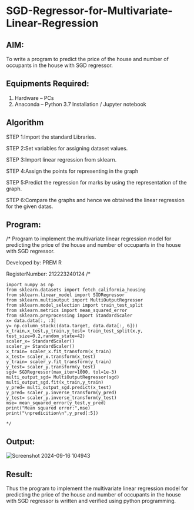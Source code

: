 # SGD-Regressor-for-Multivariate-Linear-Regression

## AIM:
To write a program to predict the price of the house and number of occupants in the house with SGD regressor.

## Equipments Required:
1. Hardware – PCs
2. Anaconda – Python 3.7 Installation / Jupyter notebook

## Algorithm
STEP 1:Import the standard Libraries.

STEP 2:Set variables for assigning dataset values.

STEP 3:Import linear regression from sklearn.

STEP 4:Assign the points for representing in the graph

STEP 5:Predict the regression for marks by using the representation of the graph.

STEP 6:Compare the graphs and hence we obtained the linear regression for the given datas.

## Program:
/*
Program to implement the multivariate linear regression model for predicting the price of the house and number of occupants in the house with SGD regressor.

Developed by: PREM R

RegisterNumber: 212223240124
/*
```
import numpy as np
from sklearn.datasets import fetch_california_housing
from sklearn.linear_model import SGDRegressor
from sklearn.multioutput import MultiOutputRegressor
from sklearn.model_selection import train_test_split
from sklearn.metrics import mean_squared_error
from sklearn.preprocessing import StandardScaler
x= data.data[:, :3]
y= np.column_stack((data.target, data.data[:, 6]))
x_train,x_test,y_train,y_test= train_test_split(x,y, test_size=0.2,random_state=42)
scaler_x= StandardScaler()
scaler_y= StandardScaler()
x_train= scaler_x.fit_transform(x_train)
x_test= scaler_x.transform(x_test)
y_train= scaler_y.fit_transform(y_train)
y_test= scaler_y.transform(y_test)
sgd= SGDRegressor(max_iter=1000, tol=1e-3)
multi_output_sgd= MultiOutputRegressor(sgd)
multi_output_sgd.fit(x_train,y_train)
y_pred= multi_output_sgd.predict(x_test)
y_pred= scaler_y.inverse_transform(y_pred)
y_test= scaler_y.inverse_transform(y_test)
mse= mean_squared_error(y_test,y_pred)
print("Mean squared error:",mse)
print("\npredicition\n",y_pred[:5])
 
*/
```

## Output:

![Screenshot 2024-09-16 104943](https://github.com/user-attachments/assets/71539299-963b-4f23-9432-1a2cd26db6a8)



## Result:
Thus the program to implement the multivariate linear regression model for predicting the price of the house and number of occupants in the house with SGD regressor is written and verified using python programming.
